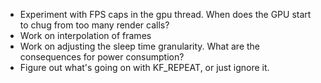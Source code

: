 - Experiment with FPS caps in the gpu thread. When does the GPU start to chug from too many render calls?
- Work on interpolation of frames
- Work on adjusting the sleep time granularity. What are the consequences for power consumption?
- Figure out what's going on with KF_REPEAT, or just ignore it.